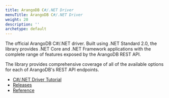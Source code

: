 ```yaml
---
title: ArangoDB C#/.NET Driver
menuTitle: ArangoDB C#/.NET Driver
weight: 20
description: ''
archetype: default
---
```

The official ArangoDB C#/.NET driver. Built using .NET Standard 2.0, the library
provides .NET Core and .NET Framework applications with the complete range of
features exposed by the ArangoDB REST API.

The library provides comprehensive coverage of all of the available options for
each of ArangoDB's REST API endpoints.

- [C#/.NET Driver Tutorial](https://university.arangodb.com/courses/csharp-dotnet-driver-tutorial/)
- [Releases](https://github.com/ArangoDB-Community/arangodb-net-standard/releases/)
- [Reference](https://arangodb-community.github.io/arangodb-net-standard/)
